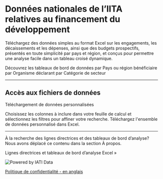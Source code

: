 # Données nationales de l’IITA relatives au financement du développement

<p class="lead">Téléchargez des données simples au format Excel sur les engagements, les décaissements et les dépenses, ainsi que des budgets prospectifs, présentés en toute simplicité par pays et région, et conçus pour permettre une analyse facile dans un tableau croisé dynamique.</p>


<b-card img-src="/data-dashboards-background-countries.png" img-alt="Image" overlay body-class="d-flex align-items-center">
  <b-btn block variant="primary" to="/fr/data/">Découvrez les tableaux de bord de données<font-awesome-icon :icon="['fa', 'chart-simple']" /></b-btn>
</b-card>
<b-row class="mt-2">
    <b-col lg="4">
        <b-btn
            block
            variant="outline-primary"
            class="mb-2"
            to="/fr/data/recipient-country-or-region/">par Pays ou région bénéficiaire</b-btn>
    </b-col>
    <b-col lg="4">
        <b-btn
            block
            variant="outline-primary"
            class="mb-2"
            to="/fr/data/reporting-organisation/">par Organisme déclarant</b-btn>
    </b-col>
    <b-col lg="4">
        <b-btn
        block
        variant="outline-primary"
        class="mb-2"
        to="/fr/data/sector-category/">par Catégorie de secteur</b-btn>
    </b-col>
</b-row>

<hr />

<b-card-group>

<b-card class="text-md-center">

## Accès aux fichiers de données

<download-file></download-file>

</b-card>
    <b-card>
        <p><b-btn block variant="primary" to="/fr/data/custom/">Téléchargement de données personnalisées <font-awesome-icon :icon="['fa', 'wand-magic-sparkles']" /></b-btn></p>
        <p>Choisissez les colonnes à inclure dans votre feuille de calcul et sélectionnez les filtres pour affiner votre recherche. Téléchargez l'ensemble de données personnalisé dans Excel.</p>
    </b-card>
</b-card-group>
<hr />
<b-alert show variant="secondary" class="text-center">
    <p>À la recherche des lignes directrices et des tableaux de bord d’analyse? Nous avons déplacé ce contenu dans la section À propos.</p>
    <b-btn variant="secondary" to="/fr/guidance-analysis/">Lignes directrices et tableaux de bord d’analyse Excel &raquo;</b-btn>
</b-alert>

<p class="center-logo">
    <img src="/powered-by-iati.png" alt="Powered by IATI Data" />
</p>

[Politique de confidentialité - en anglais](https://iatistandard.org/en/privacy-policy/)